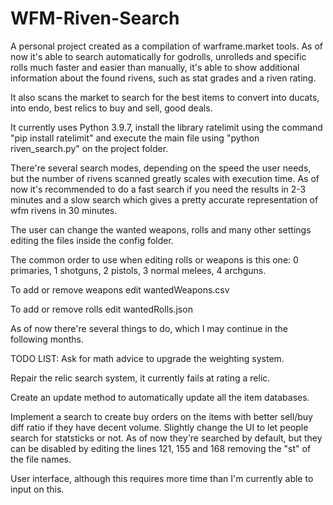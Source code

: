 # WFM-Riven-Search

A personal project created as a compilation of warframe.market tools.
As of now it's able to search automatically for godrolls, unrolleds and specific rolls much faster and easier than manually, it's able to show additional information about the found rivens, such as stat grades and a riven rating.

It also scans the market to search for the best items to convert into ducats, into endo, best relics to buy and sell, good deals.

It currently uses Python 3.9.7, install the library ratelimit using the command "pip install ratelimit" and execute the main file using "python riven_search.py" on the project folder.

There're several search modes, depending on the speed the user needs, but the number of rivens scanned greatly scales with execution time.
As of now it's recommended to do a fast search if you need the results in 2-3 minutes and a slow search which gives a pretty accurate representation of wfm rivens in 30 minutes.

The user can change the wanted weapons, rolls and many other settings editing the files inside the config folder.

The common order to use when editing rolls or weapons is this one: 0 primaries, 1 shotguns, 2 pistols, 3 normal melees, 4 archguns.

To add or remove weapons edit wantedWeapons.csv

To add or remove rolls edit wantedRolls.json

As of now there're several things to do, which I may continue in the following months.

TODO LIST:
Ask for math advice to upgrade the weighting system.

Repair the relic search system, it currently fails at rating a relic.

Create an update method to automatically update all the item databases.

Implement a search to create buy orders on the items with better sell/buy diff ratio if they have decent volume.
Slightly change the UI to let people search for statsticks or not. As of now they're searched by default, but they can be disabled by editing the lines 121, 155 and 168 removing the "st" of the file names.

User interface, although this requires more time than I'm currently able to input on this.

